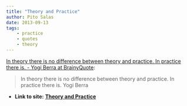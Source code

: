 ```yaml
---
title: "Theory and Practice"
author: Pito Salas
date: 2013-09-13
tags:
    - practice
    - quotes
    - theory
---
```


[In theory there is no difference between theory and practice. In practice
there is. - Yogi Berra at
BrainyQuote](<http://www.brainyquote.com/quotes/quotes/y/yogiberra141506.html>):

> In theory there is no difference between theory and practice. In practice
> there is. Yogi Berra




* **Link to site:** **[Theory and Practice](None)**
